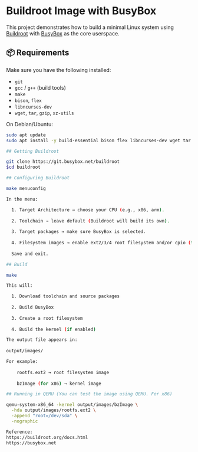 # Buildroot Image with BusyBox

This project demonstrates how to build a minimal Linux system using [Buildroot](https://buildroot.org/) with [BusyBox](https://busybox.net/) as the core userspace.

## 📦 Requirements

Make sure you have the following installed:

- `git`
- `gcc` / `g++` (build tools)
- `make`
- `bison`, `flex`
- `libncurses-dev`
- `wget`, `tar`, `gzip`, `xz-utils`

On Debian/Ubuntu:

```sh
sudo apt update
sudo apt install -y build-essential bison flex libncurses-dev wget tar gzip xz-utils

## Getting Buildroot

git clone https://git.busybox.net/buildroot
$cd buildroot

## Configuring Buildroot

make menuconfig

In the menu:

  1. Target Architecture → choose your CPU (e.g., x86, arm).
  
  2. Toolchain → leave default (Buildroot will build its own).
  
  3. Target packages → make sure BusyBox is selected.
  
  4. Filesystem images → enable ext2/3/4 root filesystem and/or cpio (for initramfs).
  
  Save and exit.

## Build

make

This will:

  1. Download toolchain and source packages
  
  2. Build BusyBox
  
  3. Create a root filesystem
  
  4. Build the kernel (if enabled)

The output file appears in:
  
output/images/

For example:
    
    rootfs.ext2 → root filesystem image
    
    bzImage (for x86) → kernel image

## Running in QEMU (You can test the image using QEMU. For x86)

qemu-system-x86_64 -kernel output/images/bzImage \
  -hda output/images/rootfs.ext2 \
  -append "root=/dev/sda" \
  -nographic

Reference: 
https://buildroot.org/docs.html
https://busybox.net



